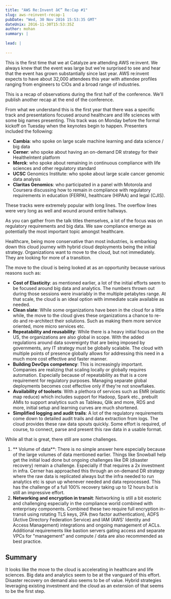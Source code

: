 ```yaml
---
title: "AWS Re:Invent â€” Re:Cap #1"
slug: aws-reinvent-recap-1
pubDate: "Wed, 30 Nov 2016 15:53:35 GMT"
dateUnix: 2016-11-30T15:53:35Z
author: mohan
summary: |
    
lead: |
    
---
```

This is the first time that we at Catalyze are attending AWS re:invent. We always knew that the event was large but we're surprised to see and hear that the event has grown substantially since last year. AWS re:invent expects to have about 32,000 attendees this year with attendee profiles ranging from engineers to CIOs and a broad range of industries.

This is a recap of observations during the first half of the conference. We'll publish another recap at the end of the conference.

From what we understand this is the first year that there was a specific track and presentations focused around healthcare and life sciences with some big names presenting. This track was on Monday before the formal kickoff on Tuesday when the keynotes begin to happen. Presenters included the following:

* **Cambia**: who spoke on large scale machine learning and data science / big data
* **Cerner**: who spoke about having an on-demand DR strategy for their HealtheIntent platform
* **Merck**: who spoke about remaining in continuous compliance with life sciences and other regulatory standard
* **UCSC** Genomics Institute: who spoke about large scale cancer genomic data analysis
* **Claritas Genomics**: who participated in a panel with Motorola and Coursera discussing how to remain in compliance with regulatory requirements in education (FERPA), healthcare (HIPAA) and legal (CJIS).

These tracks were extremely popular with long lines. The overflow lines were very long as well and wound around entire hallways.

As you can gather from the talk titles themselves, a lot of the focus was on regulatory requirements and big data. We saw compliance emerge as potentially the most important topic amongst healthcare.

Healthcare, being more conservative than most industries, is embarking down this cloud journey with hybrid cloud deployments being the initial strategy. Organizations want to move to the cloud, but not immediately. They are looking for more of a transition.

The move to the cloud is being looked at as an opportunity because various reasons such as:

* **Cost of Elasticity**: as mentioned earlier, a lot of the initial efforts seem to be focused around big data and analytics. The numbers thrown out during those sessions were invariably in the multiple petabytes range. At that scale, the cloud is an ideal option with immediate scale available as needed.
* **Clean slate**: While some organizations have been in the cloud for a little while, the move to the cloud gives these organizations a chance to re-do and re-architect their solutions. Such as making them more service oriented, more micro services etc.
* **Repeatability and reusability**: While there is a heavy initial focus on the US, the organizations are also global in scope. With the added regulations around data sovereignty that are being imposed by governments, any IT strategy must be globally scalable. The cloud with multiple points of presence globally allows for addressing this need in a much more cost effective and faster manner.
* **Building DevOps competency**: This is increasingly important. Companies are realizing that scaling locally or globally requires automation. Especially because of repeatability as that is a core requirement for regulatory purposes. Managing separate global deployments becomes cost effective only if they're not snowflakes.
* **Availability of toolsets**: With a plethora of services such as EMR (elastic map reduce) which includes support for Hadoop, Spark etc., prebuilt AMIs to support analytics such as Tableau, Qlik and more, RDS and more, initial setup and learning curves are much shortened.
* **Simplified logging and audit trails**: A lot of the regulatory requirements come down to detailed audit trails and data extraction from logs. The cloud provides these raw data spouts quickly. Some effort is required, of course, to connect, parse and present this raw data in a usable format.

While all that is great, there still are some challenges.

1. ** Volume of data**: There is no simple answer here especially because of the large volumes of data mentioned earlier. Things like Snowball help get the initial load done but ongoing challenges like DR (disaster recovery) remain a challenge. Especially if that requires a 2x investment in infra. Cerner has approached this through an on-demand DR strategy where the raw data is replicated always but the infra needed to run analytics etc is spun up whenever needed and data reprocessed. This has the challenge of a full 100% recovery taking up to 12 hours but is still an impressive effort.
2. **Networking and encryption in transit**: Networking is still a bit esoteric and challenging especially in the compliance world combined with enterprisey components. Combined these two require full encryption in-transit using rotating TLS keys, 2FA (two factor authentication), ADFS (Active Directory Federation Service) and IAM (AWS' Identity and Access Management) integrations and ongoing management of ACLs. Additional requirements like bastion servers gating access and separate VPCs for "management" and compute / data are also recommended as best practice.

## Summary

It looks like the move to the cloud is accelerating in healthcare and life sciences. Big data and analytics seem to be at the vanguard of this effort. Disaster recovery on demand also seems to be of value. Hybrid strategies leveraging existing investment and the cloud as an extension of that seems to be the first step.

